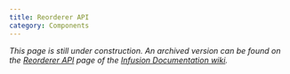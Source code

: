 ```yaml
---
title: Reorderer API
category: Components
---
```


_This page is still under construction. An archived version can be found on the [Reorderer
API](https://fluidproject.atlassian.net/wiki/spaces/docs/pages/7079505/Reorderer+API) page of the [Infusion Documentation
wiki](https://fluidproject.atlassian.net/wiki/spaces/docs/overview)._
